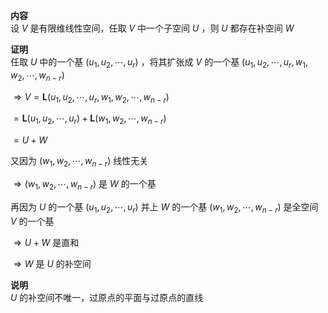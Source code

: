 **内容**    
设 $V$ 是有限维线性空间，任取 $V$ 中一个子空间 $U$ ，则 $U$ 都存在补空间 $W$     
    
**证明**    
任取 $U$ 中的一个基 $(u_1,u_2,\cdots,u_r)$ ，将其扩张成 $V$ 的一个基 $(u_1,u_2,\cdots,u_r,w_1,w_2,\cdots,w_{n-r})$     
    
 $\Rightarrow V=\mathbf{L}(u_1,u_2,\cdots,u_r,w_1,w_2,\cdots,w_{n-r})$     
    
 $=\mathbf{L}(u_1,u_2,\cdots,u_r)+\mathbf{L}(w_1,w_2,\cdots,w_{n-r})$     
    
 $=U+W$     
    
又因为 $(w_1,w_2,\cdots,w_{n-r})$ 线性无关    
    
 $\Rightarrow(w_1,w_2,\cdots,w_{n-r})$ 是 $W$ 的一个基    
    
再因为 $U$ 的一个基 $(u_1,u_2,\cdots,u_r)$ 并上 $W$ 的一个基 $(w_1,w_2,\cdots,w_{n-r})$ 是全空间 $V$ 的一个基    
    
 $\Rightarrow U+W$ 是直和    
    
 $\Rightarrow W$ 是 $U$ 的补空间    
    
**说明**    
 $U$ 的补空间不唯一，过原点的平面与过原点的直线    
